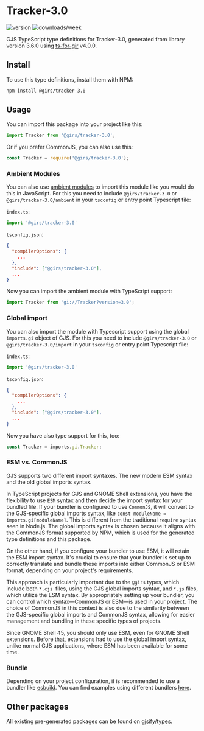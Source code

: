 
# Tracker-3.0

![version](https://img.shields.io/npm/v/@girs/tracker-3.0)
![downloads/week](https://img.shields.io/npm/dw/@girs/tracker-3.0)


GJS TypeScript type definitions for Tracker-3.0, generated from library version 3.6.0 using [ts-for-gir](https://github.com/gjsify/ts-for-gir) v4.0.0.


## Install

To use this type definitions, install them with NPM:
```bash
npm install @girs/tracker-3.0
```

## Usage

You can import this package into your project like this:
```ts
import Tracker from '@girs/tracker-3.0';
```

Or if you prefer CommonJS, you can also use this:
```ts
const Tracker = require('@girs/tracker-3.0');
```

### Ambient Modules

You can also use [ambient modules](https://github.com/gjsify/ts-for-gir/tree/main/packages/cli#ambient-modules) to import this module like you would do this in JavaScript.
For this you need to include `@girs/tracker-3.0` or `@girs/tracker-3.0/ambient` in your `tsconfig` or entry point Typescript file:

`index.ts`:
```ts
import '@girs/tracker-3.0'
```

`tsconfig.json`:
```json
{
  "compilerOptions": {
    ...
  },
  "include": ["@girs/tracker-3.0"],
  ...
}
```

Now you can import the ambient module with TypeScript support: 

```ts
import Tracker from 'gi://Tracker?version=3.0';
```

### Global import

You can also import the module with Typescript support using the global `imports.gi` object of GJS.
For this you need to include `@girs/tracker-3.0` or `@girs/tracker-3.0/import` in your `tsconfig` or entry point Typescript file:

`index.ts`:
```ts
import '@girs/tracker-3.0'
```

`tsconfig.json`:
```json
{
  "compilerOptions": {
    ...
  },
  "include": ["@girs/tracker-3.0"],
  ...
}
```

Now you have also type support for this, too:

```ts
const Tracker = imports.gi.Tracker;
```


### ESM vs. CommonJS

GJS supports two different import syntaxes. The new modern ESM syntax and the old global imports syntax.

In TypeScript projects for GJS and GNOME Shell extensions, you have the flexibility to use `ESM` syntax and then decide the import syntax for your bundled file. If your bundler is configured to use `CommonJS`, it will convert to the GJS-specific global imports syntax, like `const moduleName = imports.gi[moduleName]`. This is different from the traditional `require` syntax seen in Node.js. The global imports syntax is chosen because it aligns with the CommonJS format supported by NPM, which is used for the generated type definitions and this package.

On the other hand, if you configure your bundler to use ESM, it will retain the ESM import syntax. It's crucial to ensure that your bundler is set up to correctly translate and bundle these imports into either CommonJS or ESM format, depending on your project's requirements.

This approach is particularly important due to the `@girs` types, which include both `*.cjs `files, using the GJS global imports syntax, and `*.js` files, which utilize the ESM syntax. By appropriately setting up your bundler, you can control which syntax—CommonJS or ESM—is used in your project. The choice of CommonJS in this context is also due to the similarity between the GJS-specific global imports and CommonJS syntax, allowing for easier management and bundling in these specific types of projects.

Since GNOME Shell 45, you should only use ESM, even for GNOME Shell extensions. Before that, extensions had to use the global import syntax, unlike normal GJS applications, where ESM has been available for some time.

### Bundle

Depending on your project configuration, it is recommended to use a bundler like [esbuild](https://esbuild.github.io/). You can find examples using different bundlers [here](https://github.com/gjsify/ts-for-gir/tree/main/examples).

## Other packages

All existing pre-generated packages can be found on [gjsify/types](https://github.com/gjsify/types).

